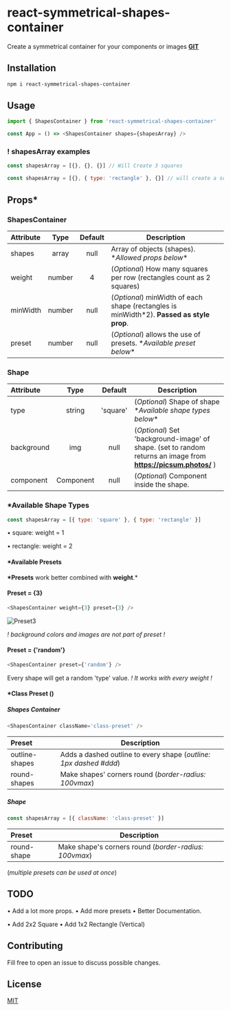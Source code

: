 # react-symmetrical-shapes-container

Create a symmetrical container for your components or images [**GIT**](https://github.com/aapostolou/react-symmetrical-shapes-container)

## Installation

```bash
npm i react-symmetrical-shapes-container
```

## Usage

```javascript
import { ShapesContainer } from 'react-symmetrical-shapes-container'

const App = () => <ShapesContainer shapes={shapesArray} />
```

### ! shapesArray examples

```javascript
const shapesArray = [{}, {}, {}] // Will Create 3 squares

const shapesArray = [{}, { type: 'rectangle' }, {}] // will create a square-rectangle-square pattern
```

## Props\*

### ShapesContainer

| Attribute |  Type  | Default | Description                                                                                |
| :-------- | :----: | :-----: | ------------------------------------------------------------------------------------------ |
| shapes    | array  |  null   | Array of objects (shapes). \*_Allowed props below_\*                                       |
| weight    | number |    4    | (_Optional_) How many squares per row (rectangles count as 2 squares)                      |
| minWidth  | number |  null   | (_Optional_) minWidth of each shape (rectangles is minWidth\*2). **Passed as style prop**. |
| preset    | number |  null   | (_Optional_) allows the use of presets. \*_Available preset below_\*                       |

### Shape

| Attribute  |   Type    | Default  | Description                                                                                                     |
| :--------- | :-------: | :------: | --------------------------------------------------------------------------------------------------------------- |
| type       |  string   | 'square' | (_Optional_) Shape of shape \*_Available shape types below_\*                                                   |
| background |    img    |   null   | (_Optional_) Set 'background-image' of shape. (set to random returns an image from **https://picsum.photos/** ) |
| component  | Component |   null   | (_Optional_) Component inside the shape.                                                                        |

### \*Available Shape Types

```javascript
const shapesArray = [{ type: 'square' }, { type: 'rectangle' }]
```

• square: weight = 1

• rectangle: weight = 2

#### \*Available Presets

**\*Presets** work better combined with **weight**.\*

#### Preset = {3}

```javascript
<ShapesContainer weight={3} preset={3} />
```

![Preset3](https://i.ibb.co/cyPn8pk/image.png)

_! background colors and images are not part of preset !_

#### Preset = {'random'}

```javascript
<ShapesContainer preset={'random'} />
```

Every shape will get a random 'type' value.
_! It works with every weight !_

#### \*Class Preset ()

##### Shapes Container

```javascript
<ShapesContainer className='class-preset' />
```

| Preset         | Description                                                       |
| :------------- | ----------------------------------------------------------------- |
| outline-shapes | Adds a dashed outline to every shape (_outline: 1px dashed #ddd_) |
| round-shapes   | Make shapes' corners round (_border-radius: 100vmax_)             |

##### Shape

```javascript
const shapesArray = [{ className: 'class-preset' }]
```

| Preset      | Description                                           |
| :---------- | ----------------------------------------------------- |
| round-shape | Make shape's corners round (_border-radius: 100vmax_) |

(_multiple presets can be used at once_)

## TODO

• Add a lot more props.
• Add more presets
• Better Documentation.

• Add 2x2 Square
• Add 1x2 Rectangle (Vertical)

## Contributing

Fill free to open an issue to discuss possible changes.

## License

[MIT](https://choosealicense.com/licenses/mit/)
